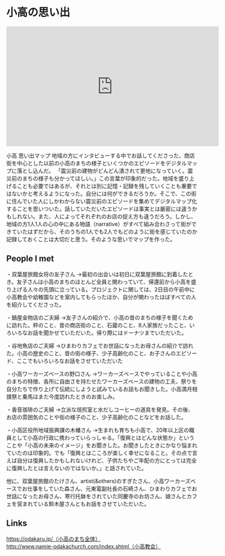 # 小高の思い出

<iframe width="560" height="315" src="https://earth.google.com/web/data=MkEKPwo9CiExTDBscTdvcm9OS2dnaDBKS2xKZGhacVRnVTJZZktWZGsSFgoUMEMzMEZGNzBGQzJFQTYwNDlDOTEgAQ" frameborder="0" allowfullscreen></iframe>

小高 思い出マップ	地域の方にインタビューする中でお話してくださった、商店街を中心とした以前の小高のまちの様子といくつかのエピソードをデジタルマップに落とし込んだ。	「震災前の建物がどんどん潰されて更地になっていく。震災前のまちの様子も分かってほしい。」この言葉が印象的だった。地域を盛り上げることも必要ではあるが、それとは別に記憶・記録を残していくことも重要ではないかと考えるようになった。自分には何ができるだろうか。そこで、この街に住んでいた人にしかわからない震災前のエピソードを集めてデジタルマップ化することを思いついた。話していただいたエピソードは事実とは厳密には違うかもしれない。また、人によってそれぞれのお店の捉え方も違うだろう。しかし、地域の方1人1人の心の中にある物語（narrative）がすべて組み合わさって街ができていたはずだから、そのうちの1人でも2人でもどのように街を感じていたのか記録しておくことは大切だと思う。そのような思いでマップを作った。

## People I met

・双葉屋旅館女将の友子さん
→最初の出会いは初日に双葉屋旅館に到着したとき。友子さんは小高のまちのほとんど全員と関わっていて、帰還前から小高を盛り上げる人々の先頭に立っている。プロジェクトに関しては、2日目の午前中に小高教会や幼稚園などを案内してもらったほか、自分が関わったほぼすべての人を紹介してくださった。

・鍋屋金物店のご夫婦
→友子さんの紹介で、小高の昔のまちの様子を聞くために訪れた。秤のこと、昔の商店街のこと、石蔵のこと、8人家族だったこと、いろいろなお話を聞かせていただいた。帰り際にはドーナツまでいただいた。

・谷地魚店のご夫婦
→ひまわりカフェでお世話になったお母さんの紹介で訪れた。小高の歴史のこと、昔の街の様子、少子高齢化のこと、お子さんのエピソード、ここでもいろいろなお話をさせていただいた

・小高ワーカーズベースの野口さん
→ワーカーズベースでやっていることや小高のまちの特徴、各所に自由さを持たせたワーカーズベースの建物の工夫、祭りを自分たちで作り上げて伝統にしようと試みているお話もお聞きした。小高満月相撲祭と乗馬はまた今度訪れたときのお楽しみ。

・香音珈琲のご夫婦
→立派な焙煎室と水だしコーヒーの道具を発見。その後、お店の雰囲気のことや街の様子のこと、少子高齢化のことなどをお話した。

・小高区役所地域振興課の木幡さん
→生まれも育ちも小高で、20年以上区の職員として小高の行政に携わっていらっしゃる。「復興とはどんな状態か」ということや「小高の未来のイメージ」をお聞きした。お聞きしたときにかなり悩まれていたのは印象的。でも「復興とはこころが楽しく幸せになること。その点で言えば自分は復興したかもしれないけれど、子供たちやご年配の方にとっては完全に復興したとは言えないのではないか。」と話されていた。

他に、双葉屋旅館のたけさん、artist(&others)のすぎたさん、小高ワーカーズベースでお仕事をしていた森さん、元東電副社長の石崎さん、ひまわりカフェでお世話になったお母さん、寒行托鉢をされていた同慶寺のお坊さん、娘さんとカフェを営まれている鈴木屋さんともお話をさせていただいた。	

## Links
https://odakaru.jp/（小高のまち全体）	
http://www.namie-odakachurch.com/index.shtml（小高教会）
